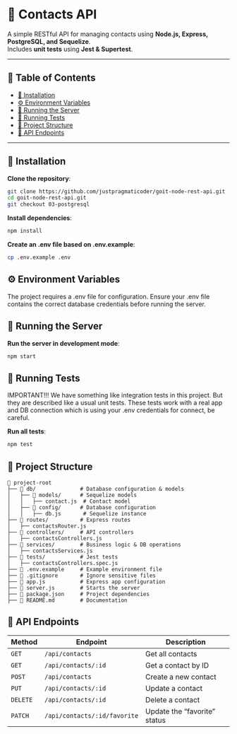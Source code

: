 # 📌 Contacts API

A simple RESTful API for managing contacts using **Node.js, Express, PostgreSQL, and Sequelize**.  
Includes **unit tests** using **Jest & Supertest**.

---

## 📖 Table of Contents
- [📌 Installation](#installation)
- [⚙️ Environment Variables](#environment-variables)
- [🚀 Running the Server](#running-the-server)
- [🧪 Running Tests](#running-tests)
- [📂 Project Structure](#project-structure)
- [🔗 API Endpoints](#api-endpoints)

---

## 📌 Installation

**Clone the repository**:
```sh
git clone https://github.com/justpragmaticoder/goit-node-rest-api.git
cd goit-node-rest-api.git
git checkout 03-postgresql
```

**Install dependencies**:
```sh
npm install
```

**Create an .env file based on .env.example**:
```sh
cp .env.example .env
```

## ⚙️ Environment Variables

The project requires a .env file for configuration.
Ensure your .env file contains the correct database credentials before running the server.

## 🚀 Running the Server

**Run the server in development mode**:
```sh
npm start
```

## 🧪 Running Tests

IMPORTANT!!! We have something like integration tests in this project.
But they are described like a usual unit tests.
These tests work with a real app and DB connection which is using your .env credentials for connect, be careful.

**Run all tests**:
```sh
npm test
```

## 📂 Project Structure

```
📂 project-root
├── 📂 db/              # Database configuration & models
│   ├── 📂 models/      # Sequelize models
│   │   ├── contact.js  # Contact model
│   ├── 📂 config/      # Database configuration
│   │   ├── db.js       # Sequelize instance
├── 📂 routes/          # Express routes
│   ├── contactsRouter.js
├── 📂 controllers/     # API controllers
│   ├── contactsControllers.js
├── 📂 services/        # Business logic & DB operations
│   ├── contactsServices.js
├── 📂 tests/           # Jest tests
│   ├── contactsControllers.spec.js
├── 📜 .env.example     # Example environment file
├── 📜 .gitignore       # Ignore sensitive files
├── 📜 app.js           # Express app configuration
├── 📜 server.js        # Starts the server
├── 📜 package.json     # Project dependencies
├── 📜 README.md        # Documentation
```

## 🔗 API Endpoints

| Method   | Endpoint                          | Description                   |
|----------|----------------------------------|-------------------------------|
| `GET`    | `/api/contacts`                  | Get all contacts              |
| `GET`    | `/api/contacts/:id`              | Get a contact by ID           |
| `POST`   | `/api/contacts`                  | Create a new contact          |
| `PUT`    | `/api/contacts/:id`              | Update a contact              |
| `DELETE` | `/api/contacts/:id`              | Delete a contact              |
| `PATCH`  | `/api/contacts/:id/favorite`     | Update the “favorite” status  |